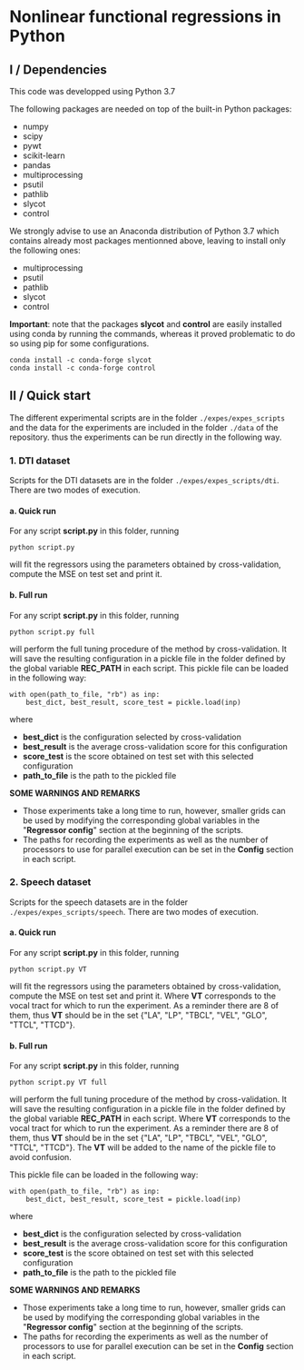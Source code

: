 # Nonlinear functional regressions in Python

## I / Dependencies
This code was developped using Python 3.7

The following packages are needed on top of the built-in Python packages:
- numpy
- scipy
- pywt
- scikit-learn
- pandas
- multiprocessing
- psutil
- pathlib
- slycot
- control

We strongly advise to use an Anaconda distribution of Python 3.7
which contains already most packages mentionned above, leaving to install only the following ones:
- multiprocessing
- psutil
- pathlib
- slycot
- control

**Important**: note that the packages **slycot** and **control** are easily installed
using conda by running the commands, whereas it proved problematic to do so using pip
for some configurations. 
```
conda install -c conda-forge slycot
conda install -c conda-forge control
```

## II / Quick start
The different experimental scripts are in the folder `./expes/expes_scripts` 
and the data for the experiments are included in the folder `./data` of the repository.
thus the experiments can be run directly in the following way. 

### 1. DTI dataset
Scripts for the DTI datasets are in the folder
`./expes/expes_scripts/dti`. There are two modes of execution. 

#### a. Quick run
For any script **script.py** in this folder, running 
```
python script.py
```
will fit the regressors using the parameters obtained by cross-validation, compute the MSE on test set and print it.

#### b. Full run
For any script **script.py** in this folder, running 
```
python script.py full
```
will perform the full tuning procedure of the method by cross-validation. It will
save the resulting configuration in a pickle file in the folder defined by the 
global variable **REC_PATH** in each script. This pickle file can be loaded in the following way: 

```
with open(path_to_file, "rb") as inp:
    best_dict, best_result, score_test = pickle.load(inp)
```
where 
- **best_dict** is the configuration selected by cross-validation
- **best_result** is the average cross-validation score for this configuration
- **score_test** is the score obtained on test set with this selected configuration
- **path_to_file** is the path to the pickled file

**SOME WARNINGS AND REMARKS**
- Those experiments take a long time to run, however, smaller grids can be used
by modifying the corresponding global variables in the "**Regressor config**" section at the beginning
of the scripts.  
- The paths for recording the experiments as well as the number of processors to 
use for parallel execution can be set in the **Config** section in each script. 

### 2. Speech dataset
Scripts for the speech datasets are in the folder
`./expes/expes_scripts/speech`. There are two modes of execution. 

#### a. Quick run
For any script **script.py** in this folder, running 
```
python script.py VT
```
will fit the regressors using the parameters obtained by cross-validation, compute the MSE on test set and print it.
Where **VT** corresponds to the vocal tract for which to run the experiment. As a reminder there
are 8 of them, thus **VT** should be in the set {"LA", "LP", "TBCL", "VEL", "GLO", "TTCL", "TTCD"}.

#### b. Full run
For any script **script.py** in this folder, running 
```
python script.py VT full
```
will perform the full tuning procedure of the method by cross-validation. It will
save the resulting configuration in a pickle file in the folder defined by the 
global variable **REC_PATH** in each script. Where **VT** corresponds to the vocal tract for which to run the experiment. As a reminder there
are 8 of them, thus **VT** should be in the set {"LA", "LP", "TBCL", "VEL", "GLO", "TTCL", "TTCD"}.
The **VT** will be added to the name of the pickle file to avoid confusion. 

This pickle file can be loaded in the following way: 

```
with open(path_to_file, "rb") as inp:
    best_dict, best_result, score_test = pickle.load(inp)
```
where 
- **best_dict** is the configuration selected by cross-validation
- **best_result** is the average cross-validation score for this configuration
- **score_test** is the score obtained on test set with this selected configuration
- **path_to_file** is the path to the pickled file

**SOME WARNINGS AND REMARKS**
- Those experiments take a long time to run, however, smaller grids can be used
by modifying the corresponding global variables in the "**Regressor config**" section at the beginning
of the scripts.  
- The paths for recording the experiments as well as the number of processors to 
use for parallel execution can be set in the **Config** section in each script. 